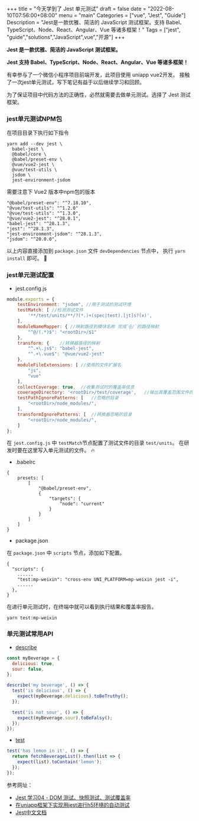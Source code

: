 +++
title = "今天学到了 Jest 单元测试"
draft = false
date = "2022-08-10T07:56:00+08:00"
menu = "main"
Categories = ["vue", "Jest", "Guide"]
Description = "Jest是一款优雅、简洁的 JavaScript 测试框架。支持 Babel、TypeScript、Node、React、Angular、Vue 等诸多框架！"
Tags = ["jest", "guide","solutions","JavaScript",vue","开源"]
+++

**Jest 是一款优雅、简洁的 JavaScript 测试框架。**

**Jest 支持 Babel、TypeScript、Node、React、Angular、Vue 等诸多框架！**

有幸参与了一个微信小程序项目前端开发，此项目使用 uniapp vue2开发。 接触了一次jest单元测试，写下笔记有益于以后继续学习和回顾。

为了保证项目中代码方法的正确性，必然就需要去做单元测试。选择了 Jest 测试框架。

### jest单元测试NPM包

在项目目录下执行如下指令

```shell
yarn add --dev jest \
  babel-jest \
  @babel/core \
  @babel/preset-env \
  @vue/vue2-jest \
  @vue/test-utils \
  jsdom \
  jest-environment-jsdom
```

需要注意下 Vue2 版本中npm包的版本

```shell
"@babel/preset-env": "^7.18.10",
"@vue/test-utils": "^1.2.0"
"@vue/test-utils": "^1.3.0",
"@vue/vue2-jest": "^28.0.1",
"babel-jest": "^28.1.3",
"jest": "^28.1.3",
"jest-environment-jsdom": "^28.1.3",
"jsdom": "^20.0.0",
```

以上内容直接添加到 `package.json` 文件 `devDependencies` 节点中， 执行 `yarn install` 即可。 :construction: 

### jest单元测试配置

- jest.config.js

```javascript
module.exports = {
    testEnvironment: "jsdom", //用于测试的测试环境
    testMatch: [ //检测测试文件
        '**/test/units/**/?(*.)+(spec|test).[jt]s?(x)',
    ],
    moduleNameMapper: { //映射路径到模块名称 完成`@/`的路径映射
        "^@/(.*)$": "<rootDir>/$1"
    },
    transform: {    //转换器路径的映射
        "^.+\.js$": "babel-jest",
        "^.+\.vue$": "@vue/vue2-jest"
    },
    moduleFileExtensions: [ //使用的文件扩展名
        "js",
        "vue"
    ],
    collectCoverage: true,  //收集测试时的覆盖率信息
    coverageDirectory: '<rootDir>/test/coverage',   //输出其覆盖范围文件的目录
    testPathIgnorePatterns: [   //忽略的目录
        "<rootDir>/node_modules/",
    ],
    transformIgnorePatterns: [  //转换器忽略的目录
        "<rootDir>/node_modules/",
    ]
};
```

在 `jest.config.js` 中 `testMatch`节点配置了测试文件的目录 `test/units`。 在研发时要在这里写入单元测试的文件。 :fire: 

- .babelrc

```json5
{
    presets: [
        [
            "@babel/preset-env",
            {
                "targets": {
                    "node": "current"
                }
            }
        ]
    ]
}
```

- package.json

在 `package.json` 中 `scripts` 节点，添加如下配置。

```json5
{
  "scripts": {
    ......
    "test:mp-weixin": "cross-env UNI_PLATFORM=mp-weixin jest -i",
    ......
  },
}
```

在进行单元测试时，在终端中就可以看到执行结果和覆盖率报告。

```shell
yarn test:mp-weixin
```

### 单元测试常用API

- [describe](https://www.jestjs.cn/docs/api#describename-fn)
```javascript
const myBeverage = {
  delicious: true,
  sour: false,
};

describe('my beverage', () => {
  test('is delicious', () => {
    expect(myBeverage.delicious).toBeTruthy();
  });

  test('is not sour', () => {
    expect(myBeverage.sour).toBeFalsy();
  });
});
```

- [test](https://www.jestjs.cn/docs/api#testname-fn-timeout)
```javascript
test('has lemon in it', () => {
  return fetchBeverageList().then(list => {
    expect(list).toContain('lemon');
  });
});
```

参考网址：
- [Jest 学习04 - DOM 测试、快照测试、测试覆盖率](https://blog.csdn.net/u012961419/article/details/123638655)
- [在uniapp框架下实现用jest进行h5环境的自动测试](https://juejin.cn/post/6946580423954661384)
- [Jest中文文档](https://www.jestjs.cn/)
